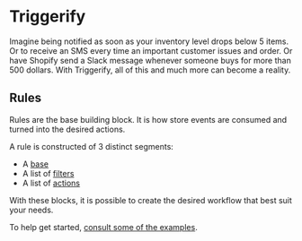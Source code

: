 # Triggerify

Imagine being notified as soon as your inventory level drops below 5 items. Or to receive an SMS every time an important customer issues and order. Or have Shopify send a Slack message whenever someone buys for more than 500 dollars. With Triggerify, all of this and much more can become a reality.

## Rules

Rules are the base building block. It is how store events are consumed and turned into the desired actions.

A rule is constructed of 3 distinct segments:
- A [base](/)
- A list of [filters](/)
- A list of [actions](/)

With these blocks, it is possible to create the desired workflow that best suit your needs.

To help get started, [consult some of the examples](/).
